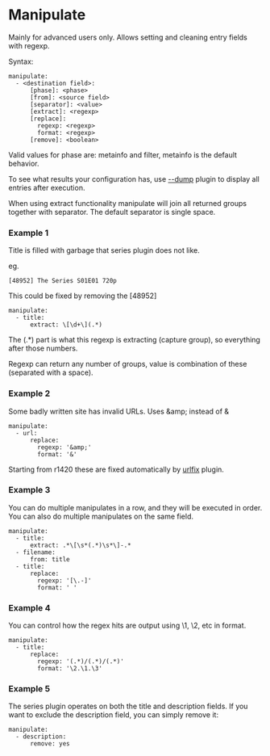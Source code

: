 # Manipulate
Mainly for advanced users only. Allows setting and cleaning entry fields with regexp.

Syntax:

```
manipulate:
  - <destination field>:
      [phase]: <phase>
      [from]: <source field>
      [separator]: <value>
      [extract]: <regexp>
      [replace]:
        regexp: <regexp>
        format: <regexp>
      [remove]: <boolean>
```

Valid values for phase are: metainfo and filter, metainfo is the default behavior.

To see what results your configuration has, use [--dump](/Plugins/--dump) plugin to display all entries after execution.

When using extract functionality manipulate will join all returned groups together with separator. The default separator is single space.

### Example 1
Title is filled with garbage that series plugin does not like.

eg.

```
[48952] The Series S01E01 720p
```

This could be fixed by removing the [48952]

```
manipulate:
  - title:
      extract: \[\d+\](.*)
```

The (.*) part is what this regexp is extracting (capture group), so everything after those numbers.

Regexp can return any number of groups, value is combination of these (separated with a space).

### Example 2
Some badly written site has invalid URLs. Uses \&amp; instead of &

```
manipulate:
  - url:
      replace:
        regexp: '&amp;'
        format: '&'
```

Starting from r1420 these are fixed automatically by [urlfix](/Plugins/urlfix) plugin.

### Example 3
You can do multiple manipulates in a row, and they will be executed in order. You can also do multiple manipulates on the same field.

```
manipulate:
  - title:
      extract: .*\[\s*(.*)\s*\]-.*
  - filename:
      from: title
  - title:
      replace:            
        regexp: '[\.-]'
        format: ' '
```

### Example 4
You can control how the regex hits are output using \1, \2, etc in format.

```
manipulate:
  - title:
      replace:            
        regexp: '(.*)/(.*)/(.*)'
        format: '\2.\1.\3'
```

### Example 5
The series plugin operates on both the title and description fields. If you want to exclude the description field, you can simply remove it:

```
manipulate:
  - description:
      remove: yes
```
